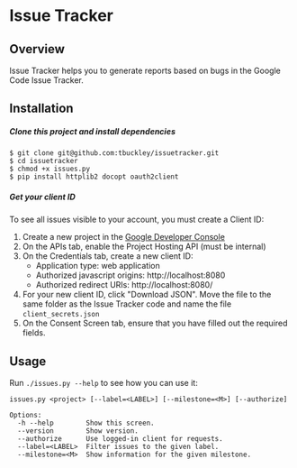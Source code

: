 # Issue Tracker

## Overview

Issue Tracker helps you to generate reports based on bugs in the Google Code Issue Tracker.

## Installation

##### Clone this project and install dependencies

	$ git clone git@github.com:tbuckley/issuetracker.git
	$ cd issuetracker
	$ chmod +x issues.py
	$ pip install httplib2 docopt oauth2client


##### Get your client ID

To see all issues visible to your account, you must create a Client ID:

1. Create a new project in the [Google Developer Console](console.developers.google.com)
2. On the APIs tab, enable the Project Hosting API (must be internal)
3. On the Credentials tab, create a new client ID:
    * Application type: web application
    * Authorized javascript origins: http://localhost:8080
    * Authorized redirect URIs: http://localhost:8080/
4. For your new client ID, click "Download JSON". Move the file to the same folder as the Issue Tracker code
and name the file `client_secrets.json`
5. On the Consent Screen tab, ensure that you have filled out the required fields.


## Usage

Run `./issues.py --help` to see how you can use it:

    issues.py <project> [--label=<LABEL>] [--milestone=<M>] [--authorize]

    Options:
	  -h --help        Show this screen.
	  --version        Show version.
	  --authorize      Use logged-in client for requests.
	  --label=<LABEL>  Filter issues to the given label.
	  --milestone=<M>  Show information for the given milestone.
